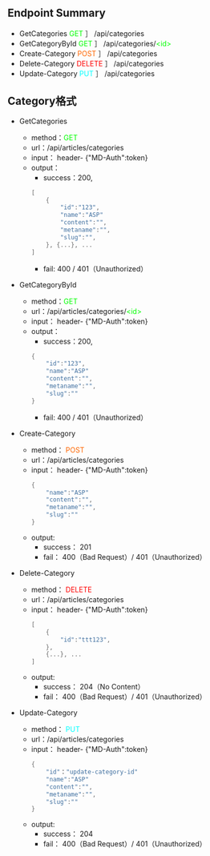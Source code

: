 ## Endpoint Summary
- GetCategories<font color=#00FF00> GET </font>］ /api/categories
- GetCategoryById<font color=#00FF00> GET </font>］ /api/categories/<font color=#00FF00>\<id\></font>
- Create-Category<font color=#FF6600> POST </font>］ /api/categories
- Delete-Category<font color=#FF0000> DELETE </font>］ /api/categories
- Update-Category<font color=#00FFFF> PUT </font>］ /api/categories


## Category格式
- GetCategories
    - method：<font color=#00FF00>GET</font>
    - url：/api/articles/categories
    - input： header- {"MD-Auth":token}
    - output：
        - success：200, 
        ```c
        [
            {
                "id":"123",
                "name":"ASP"
                "content":"",
                "metaname":"",
                "slug":"",
            }, {...}, ...
        ]
        ```
        - fail: 400 / 401（Unauthorized）

- GetCategoryById
    - method：<font color=#00FF00>GET</font>
    - url：/api/articles/categories/<font color=#00FF00>\<id\></font>
    - input： header- {"MD-Auth":token}
    - output：
        - success：200, 
        ```c
        {
            "id":"123",
            "name":"ASP"
            "content":"",
            "metaname":"",
            "slug":""
        }
        ```
        - fail: 400 / 401（Unauthorized）

- Create-Category
    - method：<font color=#FF6600> POST </font>
    - url：/api/articles/categories
    - input： header- {"MD-Auth":token}
        ```c
        {
            "name":"ASP"
            "content":"",
            "metaname":"",
            "slug":""
        }
        ```
    - output: 
        - success： 201
        - fail： 400（Bad Request）/ 401（Unauthorized）

- Delete-Category
    - method：<font color=#FF0000> DELETE </font>
    - url：/api/articles/categories
    - input： header- {"MD-Auth":token}
        ```c
        [
            {
                "id":"ttt123",
            }, 
            {...}, ...
        ]
        ```
    - output: 
        - success： 204（No Content）
        - fail： 400（Bad Request）/ 401（Unauthorized）

- Update-Category
    - method：<font color=#00FFFF> PUT </font>
    - url：/api/articles/categories
    - input： header- {"MD-Auth":token}
        ```c
        {
            "id"："update-category-id"
            "name":"ASP"
            "content":"",
            "metaname":"",
            "slug":""
        }
        ```
    - output: 
        - success： 204
        - fail： 400（Bad Request）/ 401（Unauthorized）

